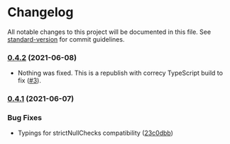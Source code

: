 # Changelog

All notable changes to this project will be documented in this file. See [standard-version](https://github.com/conventional-changelog/standard-version) for commit guidelines.

### [0.4.2](https://github.com/deskoh/feathers-authentication-oidc/compare/v0.4.1...v0.4.2) (2021-06-08)

* Nothing was fixed. This is a republish with correcy TypeScript build to fix ([#3](https://github.com/deskoh/feathers-authentication-oidc/issues/3)).

### [0.4.1](https://github.com/deskoh/feathers-authentication-oidc/compare/v0.4.0...v0.4.1) (2021-06-07)


### Bug Fixes

* Typings for strictNullChecks compatibility ([23c0dbb](https://github.com/deskoh/feathers-authentication-oidc/commit/23c0dbbfdf4156d67a2e62c3d7921e6fa15c0985))

